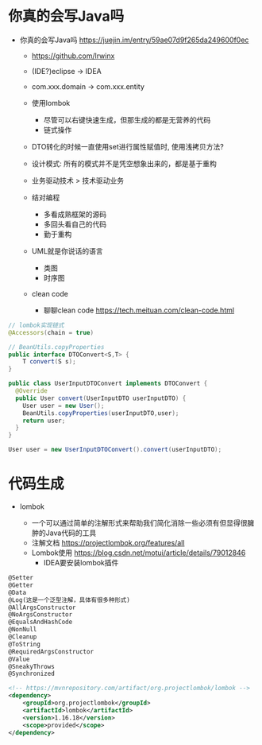 # 你真的会写Java吗

- 你真的会写Java吗 <https://juejin.im/entry/59ae07d9f265da249600f0ec>
  - https://github.com/lrwinx
  - (IDE?)eclipse -> IDEA
  - com.xxx.domain -> com.xxx.entity
  - 使用lombok
    - 尽管可以右键快速生成，但那生成的都是无营养的代码
    - 链式操作
  - DTO转化的时候一直使用set进行属性赋值时, 使用浅拷贝方法?
  - 设计模式: 所有的模式并不是凭空想象出来的，都是基于重构
  - 业务驱动技术 > 技术驱动业务
  - 结对编程

    - 多看成熟框架的源码
    - 多回头看自己的代码
    - 勤于重构

  - UML就是你说话的语言

    - 类图
    - 时序图

  - clean code

    - 聊聊clean code <https://tech.meituan.com/clean-code.html>

```java
// lombok实现链式
@Accessors(chain = true)

// BeanUtils.copyProperties
public interface DTOConvert<S,T> {
    T convert(S s);
}

public class UserInputDTOConvert implements DTOConvert {
  @Override
  public User convert(UserInputDTO userInputDTO) {
    User user = new User();
    BeanUtils.copyProperties(userInputDTO,user);
    return user;
  }
}

User user = new UserInputDTOConvert().convert(userInputDTO);
```

# 代码生成

- lombok

  - 一个可以通过简单的注解形式来帮助我们简化消除一些必须有但显得很臃肿的Java代码的工具
  - 注解文档 <https://projectlombok.org/features/all>
  - Lombok使用 https://blog.csdn.net/motui/article/details/79012846 
    - IDEA要安装lombok插件

```xml
@Setter
@Getter
@Data
@Log(这是一个泛型注解，具体有很多种形式)
@AllArgsConstructor
@NoArgsConstructor
@EqualsAndHashCode
@NonNull
@Cleanup
@ToString
@RequiredArgsConstructor
@Value
@SneakyThrows
@Synchronized

<!-- https://mvnrepository.com/artifact/org.projectlombok/lombok -->
<dependency>
    <groupId>org.projectlombok</groupId>
    <artifactId>lombok</artifactId>
    <version>1.16.18</version>
    <scope>provided</scope>
</dependency>
```